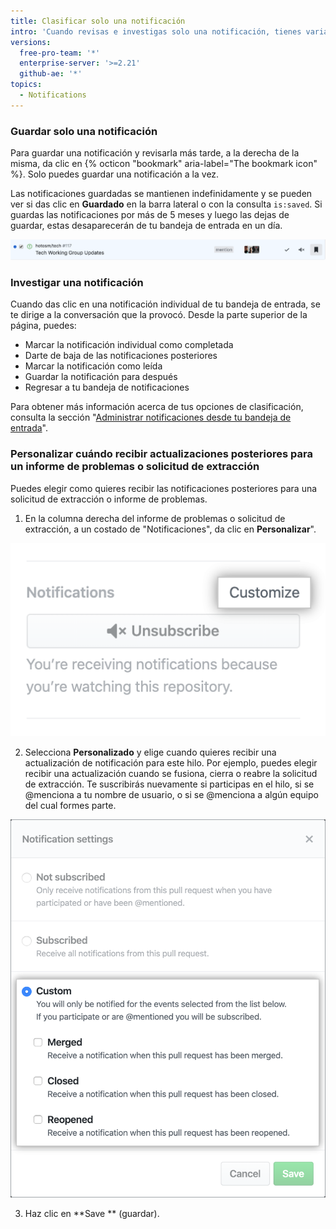 ```yaml
---
title: Clasificar solo una notificación
intro: 'Cuando revisas e investigas solo una notificación, tienes varias opciones de clasificación que se optimizan para la vista detallada de la misma.'
versions:
  free-pro-team: '*'
  enterprise-server: '>=2.21'
  github-ae: '*'
topics:
  - Notifications
---
```


### Guardar solo una notificación

Para guardar una notificación y revisarla más tarde, a la derecha de la misma, da clic en {% octicon "bookmark" aria-label="The bookmark icon" %}. Solo puedes guardar una notificación a la vez.

Las notificaciones guardadas se mantienen indefinidamente y se pueden ver si das clic en **Guardado** en la barra lateral o con la consulta `is:saved`. Si guardas las notificaciones por más de 5 meses y luego las dejas de guardar, estas desaparecerán de tu bandeja de entrada en un día.

  ![Opción de clasificación en guardados](/assets/images/help/notifications-v2/save-triaging-option.png)

### Investigar una notificación

Cuando das clic en una notificación individual de tu bandeja de entrada, se te dirige a la conversación que la provocó. Desde la parte superior de la página, puedes:
- Marcar la notificación individual como completada
- Darte de baja de las notificaciones posteriores
- Marcar la notificación como leída
- Guardar la notificación para después
- Regresar a tu bandeja de notificaciones

Para obtener más información acerca de tus opciones de clasificación, consulta la sección "[Administrar notificaciones desde tu bandeja de entrada](/github/managing-subscriptions-and-notifications-on-github/managing-notifications-from-your-inbox#triaging-options)".

### Personalizar cuándo recibir actualizaciones posteriores para un informe de problemas o solicitud de extracción

Puedes elegir como quieres recibir las notificaciones posteriores para una solicitud de extracción o informe de problemas.

1. En la columna derecha del informe de problemas o solicitud de extracción, a un costado de "Notificaciones", da clic en **Personalizar**".

  ![Personalizar opción debajo de "Notificaciones"](/assets/images/help/notifications-v2/customize-notifications-for-specific-thread.png)

2. Selecciona **Personalizado** y elige cuando quieres recibir una actualización de notificación para este hilo. Por ejemplo, puedes elegir recibir una actualización cuando se fusiona, cierra o reabre la solicitud de extracción. Te suscribirás nuevamente si participas en el hilo, si se @menciona a tu nombre de usuario, o si se @menciona a algún equipo del cual formes parte.

  ![Opciones para personalizar las notificaciones](/assets/images/help/notifications-v2/custom-options-for-customizing-notification-thread-updates.png)

3. Haz clic en **Save ** (guardar).
